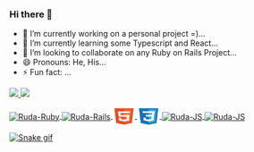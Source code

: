 ### Hi there 👋



- 🔭 I’m currently working on a personal project =)...
- 🌱 I’m currently learning some Typescript and React...
- 👯 I’m looking to collaborate on any Ruby on Rails Project...
- 😄 Pronouns: He, His...
- ⚡ Fun fact: ...
<div>
  <a href="https://github.com/Ruda-Mafra">
  <img height="180em" src="https://github-readme-stats.vercel.app/api?username=Ruda-Mafra&theme=transparent">
  <img height="180em" src="https://github-readme-stats.vercel.app/api/top-langs/?username=Ruda-Mafra&theme=transparent&layout=compact">
</div>

<div style="display: inline_block"><br>
  <img align="center" alt="Ruda-Ruby" height="30" width="40" src="https://cdn.jsdelivr.net/gh/devicons/devicon/icons/ruby/ruby-original.svg">
  <img align="center" alt="Ruda-Rails" heigth="30" width="40" src="https://cdn.jsdelivr.net/gh/devicons/devicon/icons/rails/rails-plain.svg">
  <img align="center" alt="Ruda-HTML" height="30" width="40" src="https://raw.githubusercontent.com/devicons/devicon/master/icons/html5/html5-original.svg">
  <img align="center" alt="Ruda-CSS" height="30" width="40" src="https://raw.githubusercontent.com/devicons/devicon/master/icons/css3/css3-original.svg">
  <img align="center" alt="Ruda-JS" height="30" width="40" src="https://cdn.jsdelivr.net/gh/devicons/devicon/icons/javascript/javascript-plain.svg">
  <img align="center" alt="Ruda-JS" height="30" width="40" src="https://cdn.jsdelivr.net/gh/devicons/devicon/icons/typescript/typescript-original.svg">
</div>
  
  
  ![Snake gif](https://github.com/Ruda-mafra/Ruda-Mafra/blob/output/github-contribution-grid-snake.gif)

